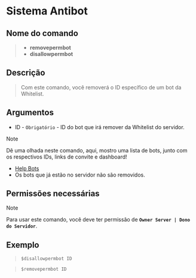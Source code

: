 # Sistema Antibot

## Nome do comando
> * **removepermbot**
> * **disallowpermbot**

## Descrição
> Com este comando, você removerá o ID específico de um bot da Whitelist.

## Argumentos
- ID - `Obrigatório` - ID do bot que irá remover da Whitelist do servidor.

> [!NOTE]
> Dê uma olhada neste comando, aqui, mostro uma lista de bots, junto com os respectivos IDs, links de convite e dashboard!
> * [Help Bots](helpbots.md)
> * Os bots que já estão no servidor não são removidos.

## Permissões necessárias
> [!NOTE]
> Para usar este comando, você deve ter permissão de **`Owner Server | Dono do Servidor`**.

## Exemplo
> `$disallowpermbot ID`

> `$removepermbot ID`
